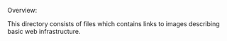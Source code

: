 Overview:

This directory consists of files which contains links to images describing basic web infrastructure.
